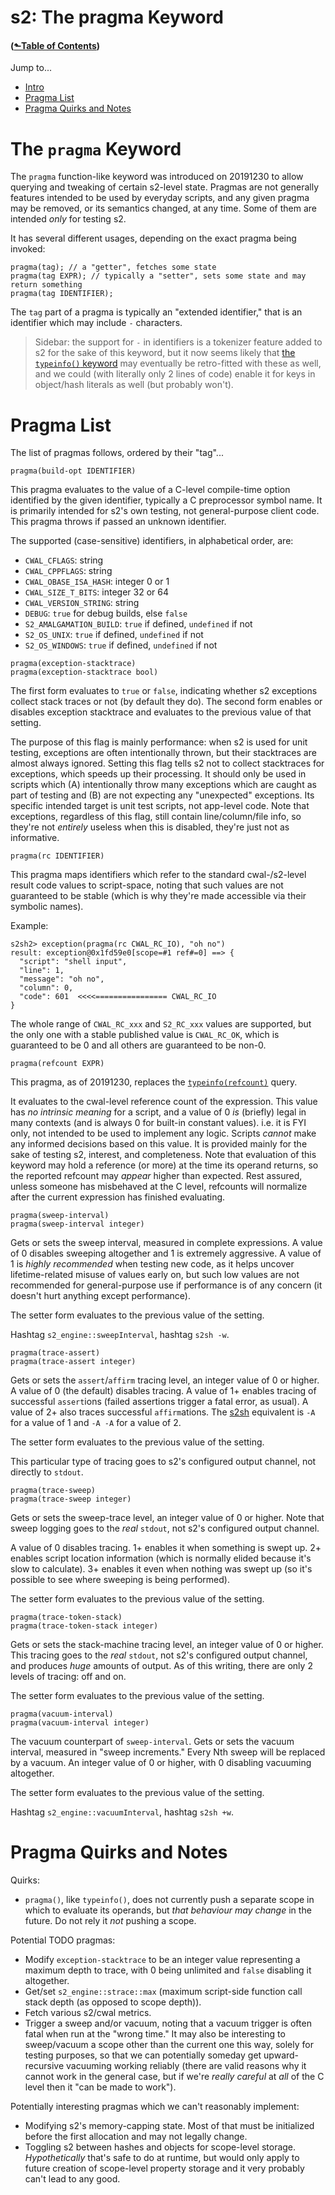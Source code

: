 # s2: The pragma Keyword
#### ([&#x2b11;Table of Contents](./))

Jump to...

* [Intro](#pragma-intro)
* [Pragma List](#pragma-list)
* [Pragma Quirks and Notes](#pragma-notes)

<a id="pragma-intro"></a>
# The `pragma` Keyword

The `pragma` function-like keyword was introduced on 20191230 to allow
querying and tweaking of certain s2-level state. Pragmas are not
generally features intended to be used by everyday scripts, and any
given pragma may be removed, or its semantics changed, at any
time. Some of them are intended *only* for testing s2.

It has several different usages, depending on the exact pragma being
invoked:

```s2
pragma(tag); // a "getter", fetches some state
pragma(tag EXPR); // typically a "setter", sets some state and may return something
pragma(tag IDENTIFIER);
```

The `tag` part of a pragma is typically an "extended identifier," that is
an identifier which may include `-` characters.

> Sidebar: the support for `-` in identifiers is a tokenizer feature
added to s2 for the sake of this keyword, but it now seems likely that
[the `typeinfo()` keyword](keyword-typeinfo.md) may eventually be
retro-fitted with these as well, and we could (with literally only 2
lines of code) enable it for keys in object/hash literals as well (but
probably won't).

<a id="pragma-list"></a>
# Pragma List

The list of pragmas follows, ordered by their "tag"...


<a id="pragma-build-opt"></a>
```s2-member
pragma(build-opt IDENTIFIER)
```

This pragma evaluates to the value of a C-level compile-time option
identified by the given identifier, typically a C preprocessor symbol
name. It is primarily intended for s2's own testing, not
general-purpose client code. This pragma throws if passed an unknown
identifier.

The supported (case-sensitive) identifiers, in alphabetical order,
are:

- `CWAL_CFLAGS`: string
- `CWAL_CPPFLAGS`: string
- `CWAL_OBASE_ISA_HASH`: integer 0 or 1
- `CWAL_SIZE_T_BITS`: integer 32 or 64
- `CWAL_VERSION_STRING`: string
- `DEBUG`: `true` for debug builds, else `false`
- `S2_AMALGAMATION_BUILD`: `true` if defined, `undefined` if not
- `S2_OS_UNIX`: `true` if defined, `undefined` if not
- `S2_OS_WINDOWS`: `true` if defined, `undefined` if not


<a id="pragma-exception-stacktrace"></a>
```s2-member
pragma(exception-stacktrace)
pragma(exception-stacktrace bool)
```

The first form evaluates to `true` or `false`, indicating whether s2
exceptions collect stack traces or not (by default they do). The
second form enables or disables exception stacktrace and evaluates to
the previous value of that setting.

The purpose of this flag is mainly performance: when s2 is used for
unit testing, exceptions are often intentionally thrown, but their
stacktraces are almost always ignored. Setting this flag tells s2 not
to collect stacktraces for exceptions, which speeds up their
processing. It should only be used in scripts which (A) intentionally
throw many exceptions which are caught as part of testing and (B) are
not expecting any "unexpected" exceptions. Its specific intended
target is unit test scripts, not app-level code. Note that exceptions,
regardless of this flag, still contain line/column/file info, so
they're not *entirely* useless when this is disabled, they're just not
as informative.


<a id="pragma-rc"></a>
```s2-member
pragma(rc IDENTIFIER)
```

This pragma maps identifiers which refer to the standard
cwal-/s2-level result code values to script-space, noting that such
values are not guaranteed to be stable (which is why they're made
accessible via their symbolic names).

Example:

```
s2sh2> exception(pragma(rc CWAL_RC_IO), "oh no")
result: exception@0x1fd59e0[scope=#1 ref#=0] ==> {
  "script": "shell input",
  "line": 1,
  "message": "oh no",
  "column": 0,
  "code": 601  <<<<================ CWAL_RC_IO
}
```

The whole range of `CWAL_RC_xxx` and `S2_RC_xxx` values are supported,
but the only one with a stable published value is `CWAL_RC_OK`, which
is guaranteed to be 0 and all others are guaranteed to be non-0.


<a id="pragma-refcount"></a>
```s2-member
pragma(refcount EXPR)
```

This pragma, as of 20191230, replaces the
[`typeinfo(refcount)`](keyword-typeinfo.md) query.

It evaluates to the cwal-level reference count of the expression. This
value has *no intrinsic meaning* for a script, and a value of 0 *is*
(briefly) legal in many contexts (and is always 0 for built-in
constant values). i.e. it is FYI only, not intended to be used to
implement any logic. Scripts *cannot* make any informed decisions
based on this value. It is provided mainly for the sake of testing s2,
interest, and completeness. Note that evaluation of this keyword may
hold a reference (or more) at the time its operand returns, so the
reported refcount may *appear* higher than expected. Rest assured,
unless someone has misbehaved at the C level, refcounts will normalize
after the current expression has finished evaluating.


```s2-member
pragma(sweep-interval)
pragma(sweep-interval integer)
```

Gets or sets the sweep interval, measured in complete expressions. A
value of 0 disables sweeping altogether and 1 is extremely
aggressive. A value of 1 is *highly recommended* when testing new
code, as it helps uncover lifetime-related misuse of values early on,
but such low values are not recommended for general-purpose use if
performance is of any concern (it doesn't hurt anything except
performance).

The setter form evaluates to the previous value of the setting.

Hashtag `s2_engine::sweepInterval`, hashtag `s2sh -w`.

```s2-member
pragma(trace-assert)
pragma(trace-assert integer)
```

Gets or sets the `assert`/`affirm` tracing level, an integer value of
0 or higher. A value of 0 (the default) disables tracing. A value of
1+ enables tracing of successful `assert`ions (failed assertions
trigger a fatal error, as usual). A value of 2+ also traces successful
`affirm`ations. The [s2sh](s2sh.md) equivalent is `-A` for a value of
1 and `-A -A` for a value of 2.

The setter form evaluates to the previous value of the setting.

This particular type of tracing goes to s2's configured output
channel, not directly to `stdout`.


```s2-member
pragma(trace-sweep)
pragma(trace-sweep integer)
```

Gets or sets the sweep-trace level, an integer value of 0 or higher.
Note that sweep logging goes to the *real* `stdout`, not s2's
configured output channel.

A value of 0 disables tracing. 1+ enables it when something is swept
up. 2+ enables script location information (which is normally elided
because it's slow to calculate). 3+ enables it even when nothing was
swept up (so it's possible to see where sweeping is being performed).

The setter form evaluates to the previous value of the setting.


```s2-member
pragma(trace-token-stack)
pragma(trace-token-stack integer)
```

Gets or sets the stack-machine tracing level, an integer value of 0 or
higher. This tracing goes to the *real* `stdout`, not s2's configured
output channel, and produces *huge* amounts of output. As of this
writing, there are only 2 levels of tracing: off and on.

The setter form evaluates to the previous value of the setting.


```s2-member
pragma(vacuum-interval)
pragma(vacuum-interval integer)
```

The vacuum counterpart of `sweep-interval`. Gets or sets the vacuum
interval, measured in "sweep increments." Every Nth sweep will be
replaced by a vacuum. An integer value of 0 or higher, with 0 disabling
vacuuming altogether.

The setter form evaluates to the previous value of the setting.

Hashtag `s2_engine::vacuumInterval`, hashtag `s2sh +w`.


<a id="pragma-notes"></a>
# Pragma Quirks and Notes

Quirks:

- `pragma()`, like `typeinfo()`, does not currently push a separate
  scope in which to evaluate its operands, but *that behaviour may
  change* in the future. Do not rely it *not* pushing a scope.


Potential TODO pragmas:

- Modify `exception-stacktrace` to be an integer value representing a
  maximum depth to trace, with 0 being unlimited and `false` disabling
  it altogether.
- Get/set `s2_engine::strace::max` (maximum script-side function call
  stack depth (as opposed to scope depth)).
- Fetch various s2/cwal metrics.
- Trigger a sweep and/or vacuum, noting that a vacuum trigger is often
  fatal when run at the "wrong time."  It may also be interesting to
  sweep/vacuum a scope other than the current one this way, solely for
  testing purposes, so that we can potentially someday get
  upward-recursive vacuuming working reliably (there are valid reasons
  why it cannot work in the general case, but if we're *really careful*
  at *all* of the C level then it "can be made to work").


Potentially interesting pragmas which we can't reasonably implement:

- Modifying s2's memory-capping state. Most of that must be
  initialized before the first allocation and may not legally change.
- Toggling s2 between hashes and objects for scope-level
  storage. *Hypothetically* that's safe to do at runtime, but would
  only apply to future creation of scope-level property storage and it
  very probably can't lead to any good.
